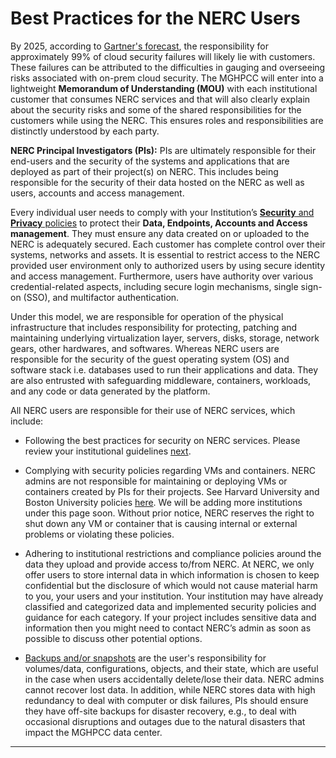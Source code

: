 # Best Practices for the NERC Users

By 2025, according to [Gartner's forecast](https://www.gartner.com/smarterwithgartner/is-the-cloud-secure),
the responsibility for approximately 99% of cloud security failures will likely
lie with customers. These failures can be attributed to the difficulties in gauging
and overseeing risks associated with on-prem cloud security. The MGHPCC will enter
into a lightweight **Memorandum of Understanding (MOU)** with each institutional
customer that consumes NERC services and that will also clearly explain about
the security risks and some of the shared responsibilities for the customers while
using the NERC. This ensures roles and responsibilities are distinctly understood
by each party.

**NERC Principal Investigators (PIs):** PIs are ultimately responsible for their
end-users and the security of the systems and applications that are deployed as
part of their project(s) on NERC. This includes being responsible for the security
of their data hosted on the NERC as well as users, accounts and access management.

Every individual user needs to comply with your Institution’s [**Security**
and **Privacy** policies](https://nerc.mghpcc.org/privacy-and-security/) to protect
their **Data, Endpoints, Accounts and Access management**. They
must ensure any data created on or uploaded to the NERC is adequately secured.
Each customer has complete control over their systems, networks and assets. It
is essential to restrict access to the NERC provided user environment only to
authorized users by using secure identity and access management. Furthermore,
users have authority over various credential-related aspects, including secure
login mechanisms, single sign-on (SSO), and multifactor authentication.

Under this model, we are responsible for operation of the physical infrastructure
that includes responsibility for protecting, patching and maintaining underlying
virtualization layer, servers, disks, storage, network gears, other hardwares,
and softwares. Whereas NERC users are responsible for the security of the guest
operating system (OS) and software stack i.e. databases used to run their
applications and data. They are also entrusted with safeguarding middleware,
containers, workloads, and any code or data generated by the platform.

All NERC users are responsible for their use of NERC services, which include:

- Following the best practices for security on NERC services. Please review your
institutional guidelines [next](best-practices-for-my-institution.md).

- Complying with security policies regarding VMs and containers. NERC admins are
not responsible for maintaining or deploying VMs or containers created by PIs for
their projects. See Harvard University and Boston University policies
[here](https://nerc.mghpcc.org/privacy-and-security/). We will be adding more
institutions under this page soon. Without prior notice, NERC reserves the right
to shut down any VM or container that is causing internal or external problems
or violating these policies.

- Adhering to institutional restrictions and compliance policies around the data
they upload and provide access to/from NERC. At NERC, we only offer users to
store internal data in which information is chosen to keep confidential but the
disclosure of which would not cause material harm to you, your users and your
institution. Your institution may have already classified and categorized data
and implemented security policies and guidance for each category. If your project
includes sensitive data and information then you might need to contact NERC’s
admin as soon as possible to discuss other potential options.

- [Backups and/or snapshots](../../openstack/backup/backup-with-snapshots.md)
are the user's responsibility for volumes/data, configurations, objects, and
their state, which are useful in the case when users accidentally delete/lose
their data. NERC admins cannot recover lost data. In addition, while NERC stores
data with high redundancy to deal with computer or disk failures,  PIs should
ensure they have off-site backups for disaster recovery, e.g., to deal with
occasional disruptions and outages due to the natural disasters that impact the
MGHPCC data center.

---
